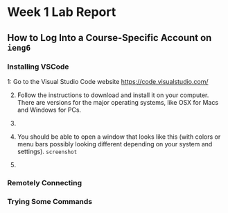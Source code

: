 # Week 1 Lab Report

## How to Log Into a Course-Specific Account on `ieng6`

### Installing VSCode
1: Go to the Visual Studio Code website https://code.visualstudio.com/

2. Follow the instructions to download and install it on your computer.  There are versions for the major operating systems, like OSX for Macs and Windows for PCs.
3. 
4. You should be able to open a window that looks like this (with colors or menu bars possibly looking different depending on your system and settings). 
`screenshot`

4.

### Remotely Connecting


### Trying Some Commands
